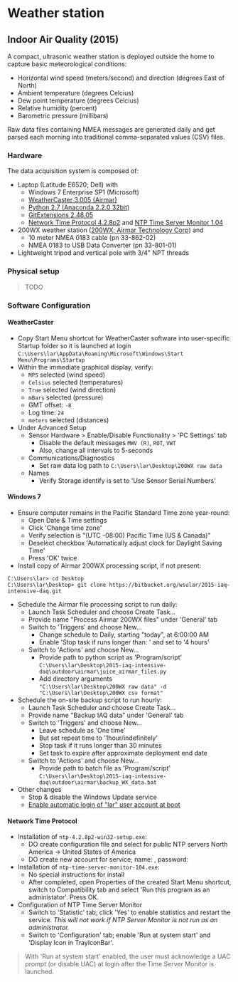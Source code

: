 Weather station
===============

Indoor Air Quality (2015)
-------------------------

A compact, ultrasonic weather station is deployed outside the home to capture
basic meteorological conditions:

* Horizontal wind speed (meters/second) and direction (degrees East of North)
* Ambient temperature (degrees Celcius)
* Dew point temperature (degrees Celcius)
* Relative humidity (percent)
* Barometric pressure (millibars)

Raw data files containing NMEA messages are generated daily and get parsed each
morning into traditional comma-separated values (CSV) files.

### Hardware

The data acquisition system is composed of:

* Laptop (Latitude E6520; Dell) with
    * Windows 7 Enterprise SP1 (Microsoft)
    * [WeatherCaster 3.005 (Airmar)][1]
    * [Python 2.7 (Anaconda 2.2.0 32bit)][2]
    * [GitExtensions 2.48.05][3]
    * [Network Time Protocol 4.2.8p2][4] and
      [NTP Time Server Monitor 1.04][5]
* 200WX weather station ([200WX; Airmar Technology Corp][6]) and
    * 10 meter NMEA 0183 cable (pn 33-862-02)
    * NMEA 0183 to USB Data Converter (pn 33-801-01)
* Lightweight tripod and vertical pole with 3/4" NPT threads

### Physical setup

> TODO

### Software Configuration

#### WeatherCaster

* Copy Start Menu shortcut for WeatherCaster software into user-specific 
  Startup folder so it is launched at login  
  `C:\Users\lar\AppData\Roaming\Microsoft\Windows\Start Menu\Programs\Startup`
* Within the immediate graphical display, verify:
    * `MPS` selected (wind speed)
    * `Celsius` selected (temperatures)
    * `True` selected (wind direction)
    * `mBars` selected (pressure)
    * GMT offset: `-8`
    * Log time: `24`
    * `meters` selected (distances)
* Under Advanced Setup
    * Sensor Hardware > Enable/Disable Functionality > 'PC Settings' tab
        * Disable the default messages `MWV (R)`, `ROT`, `VWT`
        * Also, change all intervals to 5-seconds
    * Communications/Diagnostics
        * Set raw data log path to `C:\Users\lar\Desktop\200WX raw data`
    * Names
        * Verify Storage identify is set to 'Use Sensor Serial Numbers'


#### Windows 7

* Ensure computer remains in the Pacific Standard Time zone year-round:
    * Open Date & Time settings
    * Click 'Change time zone'
    * Verify selection is "(UTC -08:00) Pacific Time (US & Canada)"
    * Deselect checkbox 'Automatically adjust clock for Daylight Saving Time'
    * Press 'OK' twice
* Install copy of Airmar 200WX processing script, if not present:

````
C:\Users\lar> cd Desktop
C:\Users\lar\Desktop> git clone https://bitbucket.org/wsular/2015-iaq-intensive-daq.git
````

* Schedule the Airmar file processing script to run daily:
    * Launch Task Scheduler and choose Create Task...
    * Provide name "Process Airmar 200WX files" under 'General' tab
    * Switch to 'Triggers' and choose New...
        * Change schedule to Daily, starting "today", at 6:00:00 AM
        * Enable 'Stop task if runs longer than: ' and set to '4 hours'
    * Switch to 'Actions' and choose New...
        * Provide path to python script as 'Program/script'  
        `C:\Users\lar\Desktop\2015-iaq-intensive-daq\outdoor\airmar\juice_airmar_files.py`
        * Add directory arguments  
        `"C:\Users\lar\Desktop\200WX raw data" -d "C:\Users\lar\Desktop\200WX csv format"`
* Schedule the on-site backup script to run hourly:
    * Launch Task Scheduler and choose Create Task...
    * Provide name "Backup IAQ data" under 'General' tab
    * Switch to 'Triggers' and choose New...
        * Leave schedule as 'One time'
        * But set repeat time to '1hour/indefinitely'
        * Stop task if it runs longer than 30 minutes
        * Set task to expire after approximate deployment end date
    * Switch to 'Actions' and choose New...
        * Provide path to batch file as 'Program/script'
        `C:\Users\lar\Desktop\2015-iaq-intensive-daq\outdoor\airmar\backup_WX_data.bat`
* Other changes
    * Stop & disable the Windows Update service
    * [Enable automatic login of "lar" user account at boot][7]


#### Network Time Protocol

* Installation of `ntp-4.2.8p2-win32-setup.exe`:
    * DO create configuration file and select for public NTP servers
      North America -> United States of America
    * DO create new account for service;
      name: *<your name here>*, password: *<your password here>*
* Installation of `ntp-time-server-monitor-104.exe`:
    * No special instructions for install
    * After completed, open Properties of the created Start Menu shortcut,
      switch to Compatibility tab and select 'Run this program as an
      administator'. Press OK.
* Configuration of NTP Time Server Monitor
    * Switch to 'Statistic' tab; click 'Yes' to enable statistics and restart
      the service. *This will not work if NTP Server Monitor is not run as an
      administrator.*
    * Switch to 'Configuration' tab; enable 'Run at system start' and 'Display
      Icon in TrayIconBar'.

> With 'Run at system start' enabled, the user must acknowledge a UAC prompt 
> (or disable UAC) at login after the Time Server Monitor is launched.


  [1]: http://www.airmartechnology.com/2009/about/download-software.php
  [2]: http://continuum.io/downloads
  [3]: http://sourceforge.net/projects/gitextensions/
  [4]: https://www.meinbergglobal.com/english/sw/ntp.htm#ntp_stable
  [5]: https://www.meinbergglobal.com/english/sw/ntp-server-monitor.htm
  [6]: http://www.airmartechnology.com/2009/products/marine-product.asp?prodid=200
  [7]: http://www.sevenforums.com/tutorials/377-log-automatically-startup.html
